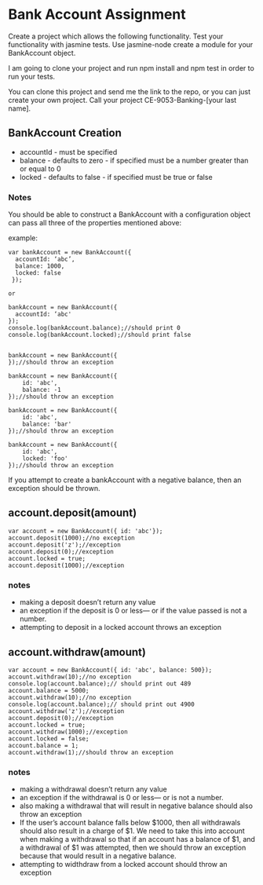 # Bank Account Assignment

Create a project which allows the following functionality. Test your functionality with jasmine tests. Use jasmine-node create a module for your BankAccount object.

I am going to clone your project and run npm install and npm test in order to run your tests.

You can clone this project and send me the link to the repo, or you can just create your own project. Call your project CE-9053-Banking-[your last name].


## BankAccount Creation 

* accountId - must be specified
* balance - defaults to zero - if specified must be a number greater than or equal to 0
* locked - defaults to false - if specified must be true or false

### Notes

You should be able to construct a BankAccount with a configuration object can pass all three of the properties mentioned above:

example:

```
var bankAccount = new BankAccount({
  accountId: ‘abc’,
  balance: 1000,
  locked: false
 });

or 

bankAccount = new BankAccount({
  accountId: ‘abc'
});
console.log(bankAccount.balance);//should print 0 
console.log(bankAccount.locked);//should print false 


bankAccount = new BankAccount({
});//should throw an exception

bankAccount = new BankAccount({
    id: 'abc',
    balance: -1
});//should throw an exception

bankAccount = new BankAccount({
    id: 'abc',
    balance: 'bar' 
});//should throw an exception

bankAccount = new BankAccount({
    id: 'abc',
    locked: 'foo'
});//should throw an exception
```
If you attempt to create a bankAccount with a negative balance, then an exception should be thrown.

## account.deposit(amount)

```
var account = new BankAccount({ id: 'abc'});
account.deposit(1000);//no exception
account.deposit('z');//exception
account.deposit(0);//exception
account.locked = true;
account.deposit(1000);//exception
```
### notes

* making a deposit doesn’t return any value
* an exception if the deposit is 0 or less— or if the value passed is not a number.
* attempting to deposit in a locked account throws an exception

## account.withdraw(amount)
```
var account = new BankAccount({ id: 'abc', balance: 500});
account.withdraw(10);//no exception
console.log(account.balance);// should print out 489
account.balance = 5000;
account.withdraw(10);//no exception
console.log(account.balance);// should print out 4900 
account.withdraw('z');//exception
account.deposit(0);//exception
account.locked = true;
account.withdraw(1000);//exception
account.locked = false;
account.balance = 1;
account.withdraw(1);//should throw an exception
```

### notes

* making a withdrawal doesn’t return any value
* an exception if the withdrawal is 0 or less— or is not a number.
* also making a withdrawal that will result in negative balance should also throw an exception
* If the user’s account balance falls below $1000, then all withdrawals should also result in a charge of $1. We need to take this into account when making a withdrawal so that if an account has a balance of $1, and a withdrawal of $1 was attempted, then we should throw an exception because that would result in a negative balance.
* attempting to widthdraw from a locked account should throw an exception
